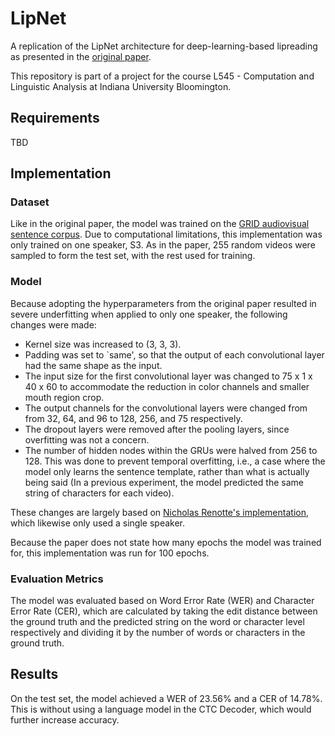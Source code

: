 # LipNet

A replication of the LipNet architecture for deep-learning-based lipreading as presented in the [original paper](https://arxiv.org/abs/1611.01599).

This repository is part of a project for the course L545 - Computation and Linguistic Analysis at Indiana University Bloomington.

## Requirements

TBD

## Implementation

### Dataset
Like in the original paper, the model was trained on the [GRID audiovisual sentence corpus](https://spandh.dcs.shef.ac.uk/gridcorpus/).
Due to computational limitations, this implementation was only trained on one speaker, S3.
As in the paper, 255 random videos were sampled to form the test set, with the rest used for training.

### Model

Because adopting the hyperparameters from the original paper resulted in severe underfitting when applied to only one speaker, the following changes were made:
- Kernel size was increased to (3, 3, 3).
- Padding was set to `same', so that the output of each convolutional layer had the same shape as the input.
- The input size for the first convolutional layer was changed to 75 x 1 x 40 x 60 to accommodate the reduction in color channels and smaller mouth region crop.
- The output channels for the convolutional layers were changed from from 32, 64, and 96 to 128, 256, and 75 respectively.
- The dropout layers were removed after the pooling layers, since overfitting was not a concern.
- The number of hidden nodes within the GRUs were halved from 256 to 128. This was done to prevent temporal overfitting, i.e., a case where the model only learns the sentence template, rather than what is actually being said (In a previous experiment, the model predicted the same string of characters for each video).

These changes are largely based on [Nicholas Renotte's implementation](https://github.com/nicknochnack/LipNet), which likewise only used a single speaker.

Because the paper does not state how many epochs the model was trained for, this implementation was run for 100 epochs.

### Evaluation Metrics

The model was evaluated based on Word Error Rate (WER) and Character Error Rate (CER), which are calculated by taking the edit distance between the ground truth and the predicted string on the word or character level respectively and dividing it by the number of words or characters in the ground truth.

## Results

On the test set, the model achieved a WER of 23.56% and a CER of 14.78%.
This is without using a language model in the CTC Decoder, which would further increase accuracy.



